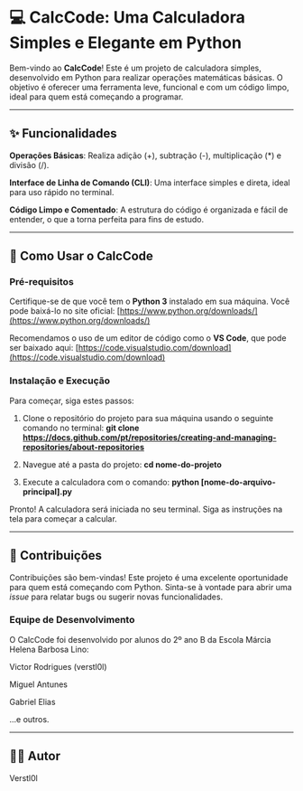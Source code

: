 # 💻 CalcCode: Uma Calculadora Simples e Elegante em Python

Bem-vindo ao **CalcCode**! Este é um projeto de calculadora simples, desenvolvido em Python para realizar operações matemáticas básicas. O objetivo é oferecer uma ferramenta leve, funcional e com um código limpo, ideal para quem está começando a programar.

---

## ✨ Funcionalidades

**Operações Básicas**: Realiza adição (+), subtração (-), multiplicação (*) e divisão (/).

**Interface de Linha de Comando (CLI)**: Uma interface simples e direta, ideal para uso rápido no terminal.

**Código Limpo e Comentado**: A estrutura do código é organizada e fácil de entender, o que a torna perfeita para fins de estudo.

---

## 🚀 Como Usar o CalcCode

### Pré-requisitos

Certifique-se de que você tem o **Python 3** instalado em sua máquina. Você pode baixá-lo no site oficial: [https://www.python.org/downloads/](https://www.python.org/downloads/)

Recomendamos o uso de um editor de código como o **VS Code**, que pode ser baixado aqui: [https://code.visualstudio.com/download](https://code.visualstudio.com/download)

### Instalação e Execução

Para começar, siga estes passos:

1. Clone o repositório do projeto para sua máquina usando o seguinte comando no terminal:
**git clone https://docs.github.com/pt/repositories/creating-and-managing-repositories/about-repositories**

2. Navegue até a pasta do projeto:
**cd nome-do-projeto**

3. Execute a calculadora com o comando:
**python [nome-do-arquivo-principal].py**

Pronto! A calculadora será iniciada no seu terminal. Siga as instruções na tela para começar a calcular.

---

## 🤝 Contribuições

Contribuições são bem-vindas! Este projeto é uma excelente oportunidade para quem está começando com Python. Sinta-se à vontade para abrir uma *issue* para relatar bugs ou sugerir novas funcionalidades.

### Equipe de Desenvolvimento

O CalcCode foi desenvolvido por alunos do 2º ano B da Escola Márcia Helena Barbosa Lino:

Victor Rodrigues (verstl0l)

Miguel Antunes

Gabriel Elias

...e outros.

---

## 👨‍💻 Autor

Verstl0l
